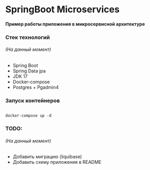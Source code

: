 <h1>SpringBoot Microservices</h1>
<h4>Пример работы приложения в микросервисной архитектуре</h4>

<h3>Стек технологий</h3>
<h6>(На данный момент)</h6>
<ul>
    <li>Spring Boot</li>
    <li>Spring Data jpa</li>
    <li>JDK 17</li>
    <li>Docker-compose</li>
    <li>Postgres + Pgadmin4</li>
</ul>

<h3>Запуск контейнеров</h3>
<code>
docker-compose up -d
</code>

<h3>TODO:</h3>
<h6>(На данный момент)</h6>
<ul>
    <li>Добавить миграцию (liquibase)</li>
    <li>Добавить схему приложения в README</li>
</ul>